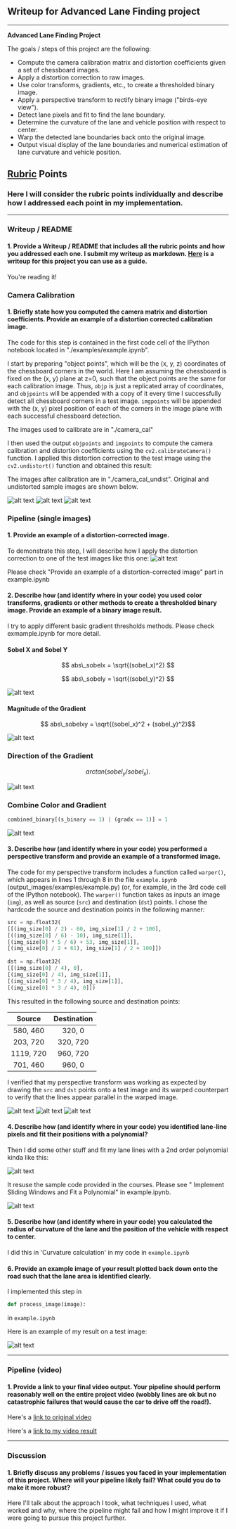## Writeup for Advanced Lane Finding project


---

**Advanced Lane Finding Project**

The goals / steps of this project are the following:

* Compute the camera calibration matrix and distortion coefficients given a set of chessboard images.
* Apply a distortion correction to raw images.
* Use color transforms, gradients, etc., to create a thresholded binary image.
* Apply a perspective transform to rectify binary image ("birds-eye view").
* Detect lane pixels and fit to find the lane boundary.
* Determine the curvature of the lane and vehicle position with respect to center.
* Warp the detected lane boundaries back onto the original image.
* Output visual display of the lane boundaries and numerical estimation of lane curvature and vehicle position.

[//]: # (Image References)

[image1]: ./examples/undistort_output.png "Undistorted"
[image1_1]: ./examples/undistort_output_1.png "Undistorted_1"
[image1_2]: ./examples/undistort_output_2.png "Undistorted_2"
[image1_3]: ./examples/undistort_output_3.png "Undistorted_3"
[image2]: ./output_images/undistorted_example.png "Road Undistorted Transformed"
[image3_1]: ./output_images/thre_gradient_x_y.png "threshold gradient in X and Y direction"
[image3_2]: ./output_images/thre_gradient_mag.png "threshold gradient in magnitude"
[image3_3]: ./output_images/thre_gradient_dir.png "threshold gradient in direction"
[image3_4]: ./output_images/comb_thre_gradient_x_and_s_channel.png "threshold gradient in X direction + S channel threshold"



[image4]: ./examples/warped_straight_lines.jpg "Warp Example"

[image4_1]: ./output_images/orig_warp_0.png "Warp Example 0"
[image4_2]: ./output_images/orig_warp_1.png "Warp Example 1"
[image4_3]: ./output_images/orig_warp_2.png "Warp Example 2"

[image5]: ./examples/color_fit_lines.jpg "Fit Visual"
[image5_1]: ./output_images/fit_poly.png "Fit result"

[image6]: ./examples/example_output.jpg "Output"
[image6_1]: ./output_images/final_result.png "Result with text"


[video1]: ./project_video_output.mp4 "Video"

## [Rubric](https://review.udacity.com/#!/rubrics/571/view) Points

### Here I will consider the rubric points individually and describe how I addressed each point in my implementation.  

---

### Writeup / README

#### 1. Provide a Writeup / README that includes all the rubric points and how you addressed each one.  I submit my writeup as markdown.  [Here](https://github.com/erickaoshoulin/CarND-Advanced-Lane-Lines-Project-4/blob/master/writeup_template.md) is a writeup for this project you can use as a guide.  

You're reading it!

### Camera Calibration

#### 1. Briefly state how you computed the camera matrix and distortion coefficients. Provide an example of a distortion corrected calibration image.

The code for this step is contained in the first code cell of the IPython notebook located in "./examples/example.ipynb".  

I start by preparing "object points", which will be the (x, y, z) coordinates of the chessboard corners in the world. Here I am assuming the chessboard is fixed on the (x, y) plane at z=0, such that the object points are the same for each calibration image.  Thus, `objp` is just a replicated array of coordinates, and `objpoints` will be appended with a copy of it every time I successfully detect all chessboard corners in a test image.  `imgpoints` will be appended with the (x, y) pixel position of each of the corners in the image plane with each successful chessboard detection.  

The images used to calibrate are in "./camera_cal"

I then used the output `objpoints` and `imgpoints` to compute the camera calibration and distortion coefficients using the `cv2.calibrateCamera()` function.  I applied this distortion correction to the test image using the `cv2.undistort()` function and obtained this result: 

The images after calibration are in "./camera_cal_undist". Original and undistorted sample images are shown below.

![alt text][image1_1]
![alt text][image1_2]
![alt text][image1_3]


### Pipeline (single images)

#### 1. Provide an example of a distortion-corrected image.

To demonstrate this step, I will describe how I apply the distortion correction to one of the test images like this one:
![alt text][image2]

Please check "Provide an example of a distortion-corrected image" part in example.ipynb


#### 2. Describe how (and identify where in your code) you used color transforms, gradients or other methods to create a thresholded binary image.  Provide an example of a binary image result.
I try to apply different basic gradient thresholds methods. Please check exmample.ipynb for more detail.

#### Sobel X and Sobel Y
$$ abs\_sobelx = \sqrt{(sobel_x)^2} $$

$$ abs\_sobely = \sqrt{(sobel_y)^2} $$

![alt text][image3_1]

#### Magnitude of the Gradient
$$ abs\_sobelxy = \sqrt{(sobel_x)^2 + (sobel_y)^2}$$

![alt text][image3_2]

### Direction of the Gradient
$$ arctan(sobel_y/sobel_x). $$

![alt text][image3_3]

### Combine Color and Gradient
```python
combined_binary[(s_binary == 1) | (gradx == 1)] = 1
```

![alt text][image3_4]




#### 3. Describe how (and identify where in your code) you performed a perspective transform and provide an example of a transformed image.

The code for my perspective transform includes a function called `warper()`, which appears in lines 1 through 8 in the file `example.ipynb` (output_images/examples/example.py) (or, for example, in the 3rd code cell of the IPython notebook).  The `warper()` function takes as inputs an image (`img`), as well as source (`src`) and destination (`dst`) points.  I chose the hardcode the source and destination points in the following manner:

```python
src = np.float32(
[[(img_size[0] / 2) - 60, img_size[1] / 2 + 100],
[((img_size[0] / 6) - 10), img_size[1]],
[(img_size[0] * 5 / 6) + 53, img_size[1]],
[(img_size[0] / 2 + 61), img_size[1] / 2 + 100]])
    
dst = np.float32(
[[(img_size[0] / 4), 0],
[(img_size[0] / 4), img_size[1]],
[(img_size[0] * 3 / 4), img_size[1]],
[(img_size[0] * 3 / 4), 0]])
```

This resulted in the following source and destination points:

| Source        | Destination   | 
|:-------------:|:-------------:| 
| 580, 460      | 320, 0        | 
| 203, 720      | 320, 720      |
| 1119, 720     | 960, 720      |
| 701, 460      | 960, 0        |

I verified that my perspective transform was working as expected by drawing the `src` and `dst` points onto a test image and its warped counterpart to verify that the lines appear parallel in the warped image.

![alt text][image4_1]
![alt text][image4_2]
![alt text][image4_3]


#### 4. Describe how (and identify where in your code) you identified lane-line pixels and fit their positions with a polynomial?

Then I did some other stuff and fit my lane lines with a 2nd order polynomial kinda like this:

![alt text][image5]

It resuse the sample code provided in the courses. Please see " Implement Sliding Windows and Fit a Polynomial" in example.ipynb.

![alt text][image5_1]


#### 5. Describe how (and identify where in your code) you calculated the radius of curvature of the lane and the position of the vehicle with respect to center.

I did this in 'Curvature calculation' in my code in `example.ipynb`

#### 6. Provide an example image of your result plotted back down onto the road such that the lane area is identified clearly.

I implemented this step in 
```python
def process_image(image):
```
in `example.ipynb`

Here is an example of my result on a test image:





![alt text][image6_1]

---

### Pipeline (video)

#### 1. Provide a link to your final video output.  Your pipeline should perform reasonably well on the entire project video (wobbly lines are ok but no catastrophic failures that would cause the car to drive off the road!).

Here's a [link to original video](./project_video.mp4)

Here's a [link to my video result](./project_video_output.mp4)

---

### Discussion

#### 1. Briefly discuss any problems / issues you faced in your implementation of this project.  Where will your pipeline likely fail?  What could you do to make it more robust?

Here I'll talk about the approach I took, what techniques I used, what worked and why, where the pipeline might fail and how I might improve it if I were going to pursue this project further.  
